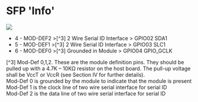 # SFP 'Info'

![](https://github.com/goofyhsk/uHatSFP/SFP_20_Pins.png)


* 4 - MOD-DEF2 >[^3] 2 Wire Serial ID Interface > GPIO02 SDA1
* 5 - MOD-DEF1 >[^3] 2 Wire Serial ID Interface > GPIO03 SLC1
* 6 - MOD-DEF0 >[^3] Grounded in Module > GPIO04 GPIO_GCLK

[^3] Mod-Def 0,1,2. These are the module definition pins. They should be pulled up with a
4.7K – 10KΩ resistor on the host board. The pull-up voltage shall be VccT or VccR (see
Section IV for further details).  
Mod-Def 0 is grounded by the module to indicate that the module is present  
Mod-Def 1 is the clock line of two wire serial interface for serial ID  
Mod-Def 2 is the data line of two wire serial interface for serial ID  